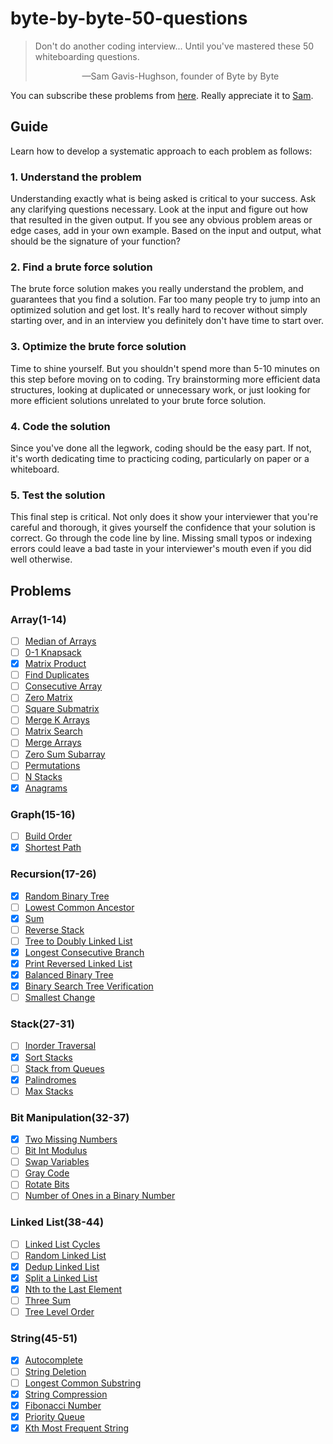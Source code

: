 # byte-by-byte-50-questions
> Don't do another coding interview... Until you've mastered these 50 whiteboarding questions.
> <p align='center'>&mdash;Sam Gavis-Hughson, founder of Byte by Byte</p>

You can subscribe these problems from [here](https://www.byte-by-byte.com/50-questions/). Really appreciate it to [Sam](https://www.byte-by-byte.com/about/).

## Guide
Learn how to develop a systematic approach to each problem as follows:

### 1. Understand the problem
Understanding exactly what is being asked is critical to your success. Ask any clarifying questions necessary. Look at the input and figure out how that resulted in the given output. If you see any obvious problem areas or edge cases, add in your own example. Based on the input and output, what should be the signature of your function?

### 2. Find a brute force solution
The brute force solution makes you really understand the problem, and guarantees that you find a solution. Far too many people try to jump into an optimized solution and get lost. It's really hard to recover without simply starting over, and in an interview you definitely don't have time to start over.

### 3. Optimize the brute force solution
Time to shine yourself. But you shouldn't spend more than 5-10 minutes on this step before moving on to coding. Try brainstorming more efficient data structures, looking at duplicated or unnecessary work, or just looking for more efficient solutions unrelated to your brute force solution.

### 4. Code the solution
Since you've done all the legwork, coding should be the easy part. If not, it's worth dedicating time to practicing coding, particularly on paper or a whiteboard.

### 5. Test the solution
This final step is critical. Not only does it show your interviewer that you're careful and thorough, it gives yourself the confidence that your solution is correct. Go through the code line by line. Missing small typos or indexing errors could leave a bad taste in your interviewer's mouth even if you did well otherwise.

## Problems
### Array(1-14)
- [ ] [Median of Arrays](solutions/01.median-of-arrays.js)
- [ ] [0-1 Knapsack](solutions/02.0-1-knapsack.js)
- [x] [Matrix Product](solutions/03.matrix-product.js)
- [ ] [Find Duplicates](solutions/04.find-duplicates.js)
- [ ] [Consecutive Array](solutions/05.consecutive-array.js)
- [ ] [Zero Matrix](solutions/06.zero-matrix.js)
- [ ] [Square Submatrix](solutions/07.square-submatrix.js)
- [ ] [Merge K Arrays](solutions/08.merge-k-arrays.js)
- [ ] [Matrix Search](solutions/09.matrix-search.js)
- [ ] [Merge Arrays](solutions/10.merge-arrays.js)
- [ ] [Zero Sum Subarray](solutions/11.zero-sum-subarray.js)
- [ ] [Permutations](solutions/12.permutations.js)
- [ ] [N Stacks](solutions/13.n-stacks.js)
- [x] [Anagrams](solutions/14.anagrams.js)

### Graph(15-16)
- [ ] [Build Order](solutions/15.build-order.js)
- [x] [Shortest Path](solutions/16.shortest-path.js)

### Recursion(17-26)
- [x] [Random Binary Tree](solutions/17.random-binary-tree.js)
- [ ] [Lowest Common Ancestor](solutions/18.lowest-common-ancestor.js)
- [x] [Sum](solutions/19.sum.js)
- [ ] [Reverse Stack](solutions/20.reverse-stack.js)
- [ ] [Tree to Doubly Linked List](solutions/21.tree-to-doubly-linked-list.js)
- [x] [Longest Consecutive Branch](solutions/22.longest-consecutive-branch.js)
- [x] [Print Reversed Linked List](solutions/23.print-reversed-linked-list.js)
- [x] [Balanced Binary Tree](solutions/24.balanced-binary-tree.js)
- [x] [Binary Search Tree Verification](solutions/25.BST-verification.js)
- [ ] [Smallest Change](solutions/26.smallest-change.js)

### Stack(27-31)
- [ ] [Inorder Traversal](solutions/27.inorder-traversal.js)
- [x] [Sort Stacks](solutions/28.sort-stacks.js)
- [ ] [Stack from Queues](solutions/29.stack-from-queues.js)
- [x] [Palindromes](solutions/30.palindromes.js)
- [ ] [Max Stacks](solutions/31.max-stacks.js)

### Bit Manipulation(32-37)
- [x] [Two Missing Numbers](solutions/32.two-missing-numbers.js)
- [ ] [Bit Int Modulus](solutions/33.bit-int-modulus.js)
- [ ] [Swap Variables](solutions/34.swap-variables.js)
- [ ] [Gray Code](solutions/35.gray-code.js)
- [ ] [Rotate Bits](solutions/36.rotate-bits.js)
- [ ] [Number of Ones in a Binary Number](solutions/37.ones-in-binary.js)

### Linked List(38-44)
- [ ] [Linked List Cycles](solutions/38.linked-list-cycles.js)
- [ ] [Random Linked List](solutions/39.random-linked-list.js)
- [x] [Dedup Linked List](solutions/40.dedup-linked-list.js)
- [x] [Split a Linked List](solutions/41.split-linked-list.js)
- [x] [Nth to the Last Element](solutions/42.Nth-last-element.js)
- [ ] [Three Sum](solutions/43.three-sum.js)
- [ ] [Tree Level Order](solutions/44.tree-level-order.js)

### String(45-51)
- [x] [Autocomplete](solutions/45.autocomplete.js)
- [ ] [String Deletion](solutions/46.string-deletion.js)
- [ ] [Longest Common Substring](solutions/47.longest-common-substring.js)
- [x] [String Compression](solutions/48.string-compression.js)
- [x] [Fibonacci Number](solutions/49.fibonacci-number.js)
- [x] [Priority Queue](solutions/50.priority-queue.js)
- [x] [Kth Most Frequent String](solutions/51.Kth-most-frequent-string.js)
